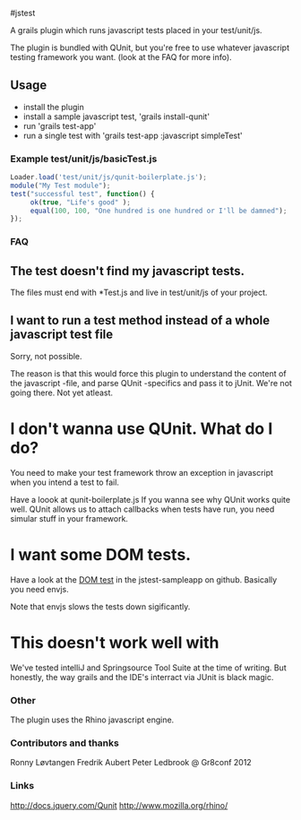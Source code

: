 #jstest

A grails plugin which runs javascript tests placed in your test/unit/js.

The plugin is bundled with QUnit, but you're free to use whatever javascript testing framework you want. (look at the FAQ for more info).

## Usage
 - install the plugin
 - install a sample javascript test, 'grails install-qunit'
 - run 'grails test-app'
 - run a single test with 'grails test-app :javascript simpleTest'
 
 ### Example test/unit/js/basicTest.js
 ```javascript
Loader.load('test/unit/js/qunit-boilerplate.js');
module("My Test module");
test("successful test", function() {
	  ok(true, "Life's good" );
	  equal(100, 100, "One hundred is one hundred or I'll be damned");
});
```


### FAQ

## The test doesn't find my javascript tests.
The files must end with *Test.js and live in test/unit/js of your project.

## I want to run a test method instead of a whole javascript test file
Sorry, not possible.

The reason is that this would force this plugin to understand the content of the javascript -file, and parse QUnit -specifics and pass it to jUnit. We're not going there. Not yet atleast.

# I don't wanna use QUnit. What do I do?
You need to make your test framework throw an exception in javascript when you intend a test to fail.

Have a loook at qunit-boilerplate.js If you wanna see why QUnit works quite well. QUnit allows us to attach callbacks when tests have run, you need simular stuff in your framework.

# I want some DOM tests.
Have a look at the [DOM test](https://github.com/finnjohnsen/jstest-sampleapp/blob/master/test/unit/js/simpleDOMTest.js) in the jstest-sampleapp on github. Basically you need envjs.

Note that envjs slows the tests down sigificantly.

# This doesn't work well with <MY IDE>
We've tested intelliJ and Springsource Tool Suite at the time of writing. But honestly, the way grails and the IDE's interract via JUnit is black magic.

### Other
The plugin uses the Rhino javascript engine.

### Contributors and thanks
Ronny Løvtangen
Fredrik Aubert
Peter Ledbrook @ Gr8conf 2012

### Links
http://docs.jquery.com/Qunit
http://www.mozilla.org/rhino/
